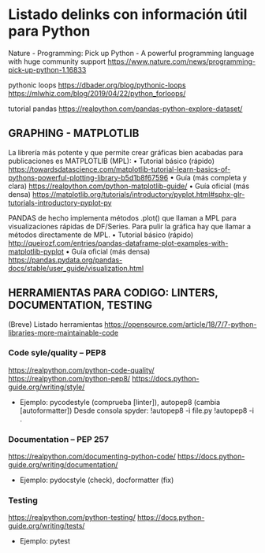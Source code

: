 # Listado delinks con información útil para Python

Nature - Programming: Pick up Python - A powerful programming language with huge community support
https://www.nature.com/news/programming-pick-up-python-1.16833

pythonic loops
https://dbader.org/blog/pythonic-loops
https://mlwhiz.com/blog/2019/04/22/python_forloops/

tutorial pandas
https://realpython.com/pandas-python-explore-dataset/


## GRAPHING - MATPLOTLIB
La librería más potente y que permite crear gráficas bien acabadas para publicaciones es MATPLOTLIB (MPL):
•	Tutorial básico (rápido) https://towardsdatascience.com/matplotlib-tutorial-learn-basics-of-pythons-powerful-plotting-library-b5d1b8f67596
•	Guía (más completa y clara) https://realpython.com/python-matplotlib-guide/
•	Guía oficial (más densa) https://matplotlib.org/tutorials/introductory/pyplot.html#sphx-glr-tutorials-introductory-pyplot-py

PANDAS de hecho implementa métodos .plot() que llaman a MPL para visualizaciones rápidas de DF/Series. Para pulir la gráfica hay que llamar a métodos directamente de MPL.
•	Tutorial básico (rápido) http://queirozf.com/entries/pandas-dataframe-plot-examples-with-matplotlib-pyplot
•	Guía oficial (más densa) https://pandas.pydata.org/pandas-docs/stable/user_guide/visualization.html

## HERRAMIENTAS PARA CODIGO: LINTERS, DOCUMENTATION, TESTING
(Breve) Listado herramientas
https://opensource.com/article/18/7/7-python-libraries-more-maintainable-code

### Code syle/quality – PEP8
https://realpython.com/python-code-quality/
https://realpython.com/python-pep8/
https://docs.python-guide.org/writing/style/

* Ejemplo: pycodestyle (comprueba [linter]), autopep8 (cambia [autoformatter])
Desde consola spyder:
!autopep8 -i file.py
!autopep8 -i .

### Documentation – PEP 257
https://realpython.com/documenting-python-code/
https://docs.python-guide.org/writing/documentation/

* Ejemplo: pydocstyle (check), docformatter (fix)

### Testing
https://realpython.com/python-testing/
https://docs.python-guide.org/writing/tests/

* Ejemplo: pytest
